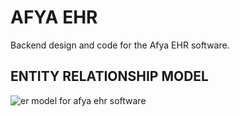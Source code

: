 # AFYA EHR
Backend design and code for the Afya EHR software.

## ENTITY RELATIONSHIP MODEL
![er model for afya ehr software](https://dbdiagram.io/embed/60c5a8730c1ff875fcd49648)